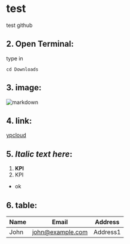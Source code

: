 # test
test github

## 2. Open Terminal:
type in
```
cd Downloads
```

## 3. image:
![markdown](https://i.imgur.com/VwG4PXM.png)

## 4. link:
[ypcloud](https://eip.ypcloud.com/zh_TW/)

## 5. _Italic text here_:
1. **KPI**
2. KPI

* ok
## 6. table:
 |Name|Email|Address|      
|----|-----|-------|      
|John|john@example.com|Address1|
